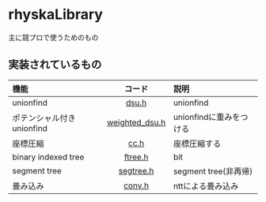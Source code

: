 # rhyskaLibrary
主に競プロで使うためのもの
## 実装されているもの
|機能|コード|説明|
|:--|:--:|:--|
|unionfind|[dsu.h](dsu.h)|unionfind|
|ポテンシャル付きunionfind|[weighted_dsu.h](weighted_dsu.h)|unionfindに重みをつける|
|座標圧縮|[cc.h](cc.h)|座標圧縮する|
|binary indexed tree|[ftree.h](ftree.h)|bit|
|segment tree|[segtree.h](segtree.h)|segment tree(非再帰)|
|畳み込み|[conv.h](conv.h)|nttによる畳み込み|
